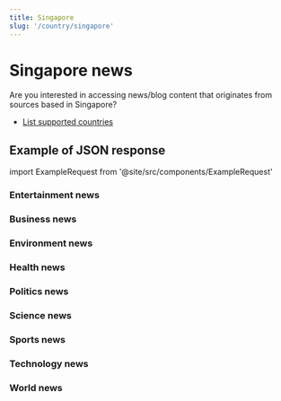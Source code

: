 ```yaml
---
title: Singapore
slug: '/country/singapore'
---
```


# Singapore news

Are you interested in accessing news/blog content that originates from sources based in Singapore?

- [List supported countries](/get-articles/countries)

## Example of JSON response

import ExampleRequest from '@site/src/components/ExampleRequest'

### Entertainment news
<ExampleRequest url="https://apitube.io/v1/news/articles?limit=2&category=news/Arts_and_Entertainment&language=sg"></ExampleRequest>

### Business news
<ExampleRequest url="https://apitube.io/v1/news/articles?limit=2&category=news/Business&language=sg"></ExampleRequest>

### Environment news
<ExampleRequest url="https://apitube.io/v1/news/articles?limit=2&category=news/Environment&language=sg"></ExampleRequest>

### Health news
<ExampleRequest url="https://apitube.io/v1/news/articles?limit=2&category=news/Health&language=sg"></ExampleRequest>

### Politics news
<ExampleRequest url="https://apitube.io/v1/news/articles?limit=2&category=news/Politics&language=sg"></ExampleRequest>

### Science news
<ExampleRequest url="https://apitube.io/v1/news/articles?limit=2&category=news/Science&language=sg"></ExampleRequest>

### Sports news
<ExampleRequest url="https://apitube.io/v1/news/articles?limit=2&category=news/Sports&language=sg"></ExampleRequest>

### Technology news
<ExampleRequest url="https://apitube.io/v1/news/articles?limit=2&category=news/Technology&language=sg"></ExampleRequest>

### World news
<ExampleRequest url="https://apitube.io/v1/news/articles?limit=2&category=news/World&language=sg"></ExampleRequest>
